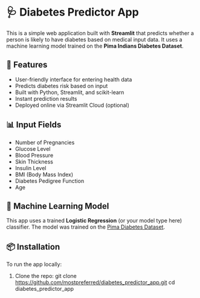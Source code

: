 # 🩺 Diabetes Predictor App

This is a simple web application built with **Streamlit** that predicts whether a person is likely to have diabetes based on medical input data. It uses a machine learning model trained on the **Pima Indians Diabetes Dataset**.

## 🚀 Features

- User-friendly interface for entering health data
- Predicts diabetes risk based on input
- Built with Python, Streamlit, and scikit-learn
- Instant prediction results
- Deployed online via Streamlit Cloud (optional)

## 📊 Input Fields

- Number of Pregnancies
- Glucose Level
- Blood Pressure
- Skin Thickness
- Insulin Level
- BMI (Body Mass Index)
- Diabetes Pedigree Function
- Age

## 🧠 Machine Learning Model

This app uses a trained **Logistic Regression** (or your model type here) classifier. The model was trained on the [Pima Diabetes Dataset](https://www.kaggle.com/datasets/uciml/pima-indians-diabetes-database).

## 📦 Installation

To run the app locally:

1. Clone the repo:
  git clone https://github.com/mostpreferred/diabetes_predictor_app.git
cd diabetes_predictor_app
